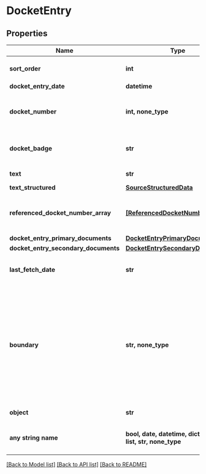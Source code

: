 # DocketEntry


## Properties
Name | Type | Description | Notes
------------ | ------------- | ------------- | -------------
**sort_order** | **int** | Order number how the dockets have stored in UniCourt. | 
**docket_entry_date** | **datetime** | Docket Action Date | 
**docket_number** | **int, none_type** | The respective docket entry number which is defined in the court website. | 
**docket_badge** | **str** | Docket Badge helps you to know what type of a docket entry it is. | 
**text** | **str** | Source Docket Entry | 
**text_structured** | [**SourceStructuredData**](SourceStructuredData.md) |  | 
**referenced_docket_number_array** | [**[ReferencedDocketNumber]**](ReferencedDocketNumber.md) | Other Docket Numbers that referenced for a particular docket entry. | 
**docket_entry_primary_documents** | [**DocketEntryPrimaryDocuments**](DocketEntryPrimaryDocuments.md) |  | 
**docket_entry_secondary_documents** | [**DocketEntrySecondaryDocuments**](DocketEntrySecondaryDocuments.md) |  | 
**last_fetch_date** | **str** | When this docket entry was last fetched from the source. | 
**boundary** | **str, none_type** | Determines if it is the first docket entry or the last docket entry. This value will be set only for the first and last docket entry. For other docket entries it will be null. However, this will be set as single_docket_entry when the Case contains only one docket entry. | 
**object** | **str** | Name of the object | defaults to "DocketEntry"
**any string name** | **bool, date, datetime, dict, float, int, list, str, none_type** | any string name can be used but the value must be the correct type | [optional]

[[Back to Model list]](../README.md#documentation-for-models) [[Back to API list]](../README.md#documentation-for-api-endpoints) [[Back to README]](../README.md)


